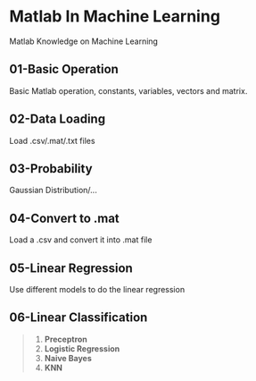 # Matlab In Machine Learning
Matlab Knowledge on Machine Learning

## 01-Basic Operation

Basic Matlab operation, constants, variables, vectors and matrix.

## 02-Data Loading

Load .csv/.mat/.txt files

## 03-Probability

Gaussian Distribution/...

## 04-Convert to .mat

Load a .csv and convert it into .mat file

## 05-Linear Regression

Use different models to do the linear regression

## 06-Linear Classification

> 1. **Preceptron**
> 1. **Logistic Regression**
> 1. **Naive Bayes**
> 1. **KNN**

